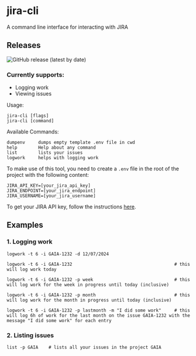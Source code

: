 # jira-cli
A command line interface for interacting with JIRA

## Releases

![GitHub release (latest by date)](https://img.shields.io/github/v/release/your-username/your-repo?style=flat-square)



### Currently supports:
- Logging work
- Viewing issues

Usage:
```
jira-cli [flags]
jira-cli [command]
```

Available Commands:
```
dumpenv     dumps empty template .env file in cwd
help        Help about any command
list        lists your issues
logwork     helps with logging work
```

To make use of this tool, you need to create a `.env` file in the root of the project with the following content:
```
JIRA_API_KEY=[your_jira_api_key]
JIRA_ENDPOINT=[your_jira_endpoint]
JIRA_USERNAME=[your_jira_username]
```

To get your JIRA API key, follow the instructions [here](https://support.atlassian.com/atlassian-account/docs/manage-api-tokens-for-your-atlassian-account/).

## Examples

### 1. Logging work
```
logwork -t 6 -i GAIA-1232 -d 12/07/2024

logwork -t 6 -i GAIA-1232                                       # this will log work today

logwork -t 6 -i GAIA-1232 -p week                               # this will log work for the week in progress until today (inclusive)

logwork -t 6 -i GAIA-1232 -p month                              # this will log work for the month in progress until today (inclusive)

logwork -t 6 -i GAIA-1232 -p lastmonth -m "I did some work"     # this will log 6h of work for the last month on the issue GAIA-1232 with the message "I did some work" for each entry

```

### 2. Listing issues
```
list -p GAIA    # lists all your issues in the project GAIA
```
